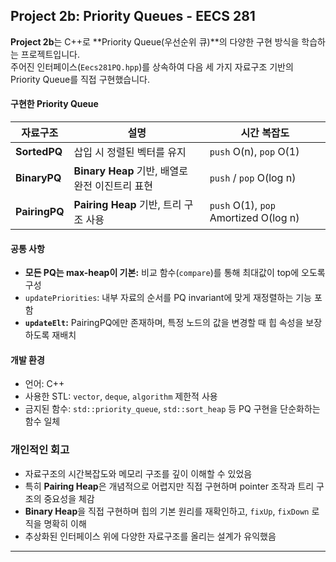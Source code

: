 ## Project 2b: Priority Queues - EECS 281

**Project 2b**는 C++로 **Priority Queue(우선순위 큐)**의 다양한 구현 방식을 학습하는 프로젝트입니다.  
주어진 인터페이스(`Eecs281PQ.hpp`)를 상속하여 다음 세 가지 자료구조 기반의 Priority Queue를 직접 구현했습니다.

#### 구현한 Priority Queue
| 자료구조  | 설명 | 시간 복잡도 |
| --- | --- | --- |
| **SortedPQ** | 삽입 시 정렬된 벡터를 유지 | `push` O(n), `pop` O(1) |
| **BinaryPQ** | **Binary Heap** 기반, 배열로 완전 이진트리 표현 | `push` / `pop` O(log n) |
| **PairingPQ** | **Pairing Heap** 기반, 트리 구조 사용 | `push` O(1), `pop` Amortized O(log n) |

#### 공통 사항
- **모든 PQ는 max-heap이 기본:** 비교 함수(`compare`)를 통해 최대값이 top에 오도록 구성
- `updatePriorities`: 내부 자료의 순서를 PQ invariant에 맞게 재정렬하는 기능 포함
- **`updateElt`:** PairingPQ에만 존재하며, 특정 노드의 값을 변경할 때 힙 속성을 보장하도록 재배치

#### 개발 환경
- 언어: C++
- 사용한 STL: `vector`, `deque`, `algorithm` 제한적 사용
- 금지된 함수: `std::priority_queue`, `std::sort_heap` 등 PQ 구현을 단순화하는 함수 일체

### 개인적인 회고
- 자료구조의 시간복잡도와 메모리 구조를 깊이 이해할 수 있었음
- 특히 **Pairing Heap**은 개념적으로 어렵지만 직접 구현하며 pointer 조작과 트리 구조의 중요성을 체감
- **Binary Heap**을 직접 구현하며 힙의 기본 원리를 재확인하고, `fixUp`, `fixDown` 로직을 명확히 이해
- 추상화된 인터페이스 위에 다양한 자료구조를 올리는 설계가 유익했음

---
